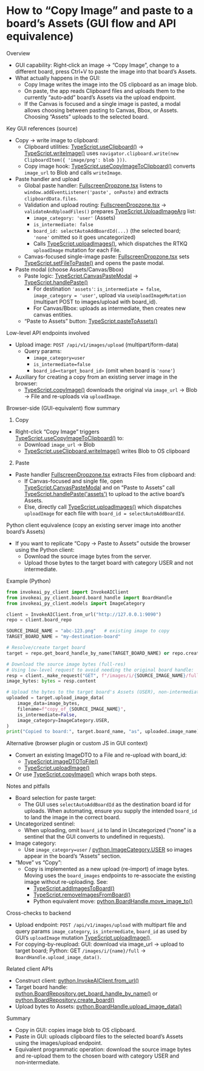 # How to “Copy Image” and paste to a board’s Assets (GUI flow and API equivalence)

Overview
- GUI capability: Right‑click an image → “Copy Image”, change to a different board, press Ctrl+V to paste the image into that board’s Assets.
- What actually happens in the GUI:
  - Copy Image writes the image into the OS clipboard as an image blob.
  - On paste, the app reads Clipboard files and uploads them to the currently “auto‑add” board’s Assets via the upload endpoint.
  - If the Canvas is focused and a single image is pasted, a modal allows choosing between pasting to Canvas, Bbox, or Assets. Choosing “Assets” uploads to the selected board.

Key GUI references (source)
- Copy → write image to clipboard:
  - Clipboard utilities: [TypeScript.useClipboard()](context/refcode/InvokeAI/invokeai/frontend/web/src/common/hooks/useClipboard.tsx:11) → [TypeScript.writeImage()](context/refcode/InvokeAI/invokeai/frontend/web/src/common/hooks/useClipboard.tsx:67) uses `navigator.clipboard.write(new ClipboardItem({ 'image/png': blob }))`.
  - Copy image hook: [TypeScript.useCopyImageToClipboard()](context/refcode/InvokeAI/invokeai/frontend/web/src/common/hooks/useCopyImageToClipboard.ts:9) converts `image_url` to Blob and calls `writeImage`.
- Paste handler and upload
  - Global paste handler: [FullscreenDropzone.tsx](context/refcode/InvokeAI/invokeai/frontend/web/src/features/dnd/FullscreenDropzone.tsx:122) listens to `window.addEventListener('paste', onPaste)` and extracts `clipboardData.files`.
  - Validation and upload routing: [FullscreenDropzone.tsx](context/refcode/InvokeAI/invokeai/frontend/web/src/features/dnd/FullscreenDropzone.tsx:74) → `validateAndUploadFiles()` prepares [TypeScript.UploadImageArg](context/refcode/InvokeAI/invokeai/frontend/web/src/services/api/endpoints/images.ts:240) list:
    - `image_category: 'user'` (Assets)
    - `is_intermediate: false`
    - `board_id: selectAutoAddBoardId(...)` (the selected board; `'none'` omitted so it goes uncategorized)
    - Calls [TypeScript.uploadImages()](context/refcode/InvokeAI/invokeai/frontend/web/src/services/api/endpoints/images.ts:561), which dispatches the RTKQ `uploadImage` mutation for each File.
  - Canvas-focused single-image paste: [FullscreenDropzone.tsx](context/refcode/InvokeAI/invokeai/frontend/web/src/features/dnd/FullscreenDropzone.tsx:93) sets [TypeScript.setFileToPaste()](context/refcode/InvokeAI/invokeai/frontend/web/src/features/controlLayers/components/CanvasPasteModal.tsx:26) and opens the paste modal.
- Paste modal (choose Assets/Canvas/Bbox)
  - Paste logic: [TypeScript.CanvasPasteModal](context/refcode/InvokeAI/invokeai/frontend/web/src/features/controlLayers/components/CanvasPasteModal.tsx:29) → [TypeScript.handlePaste()](context/refcode/InvokeAI/invokeai/frontend/web/src/features/controlLayers/components/CanvasPasteModal.tsx:56)
    - For destination `'assets'`: `is_intermediate = false`, `image_category = 'user'`, upload via `useUploadImageMutation` (multipart POST to images/upload with board_id).
    - For Canvas/Bbox: uploads as intermediate, then creates new canvas entities.
  - “Paste to Assets” button: [TypeScript.pasteToAssets()](context/refcode/InvokeAI/invokeai/frontend/web/src/features/controlLayers/components/CanvasPasteModal.tsx:99)

Low-level API endpoints involved
- Upload image: `POST /api/v1/images/upload` (multipart/form-data)
  - Query params:
    - `image_category=user`
    - `is_intermediate=false`
    - `board_id=<target_board_id>` (omit when board is `'none'`)
- Auxiliary for creating a copy from an existing server image in the browser:
  - [TypeScript.copyImage()](context/refcode/InvokeAI/invokeai/frontend/web/src/services/api/endpoints/images.ts:554) downloads the original via `image_url` → Blob → File and re-uploads via `uploadImage`.

Browser-side (GUI-equivalent) flow summary
1) Copy
- Right-click “Copy Image” triggers [TypeScript.useCopyImageToClipboard()](context/refcode/InvokeAI/invokeai/frontend/web/src/common/hooks/useCopyImageToClipboard.ts:9) to:
  - Download `image_url` → Blob
  - [TypeScript.useClipboard.writeImage()](context/refcode/InvokeAI/invokeai/frontend/web/src/common/hooks/useClipboard.tsx:67) writes Blob to OS clipboard

2) Paste
- Paste handler [FullscreenDropzone.tsx](context/refcode/InvokeAI/invokeai/frontend/web/src/features/dnd/FullscreenDropzone.tsx:122) extracts Files from clipboard and:
  - If Canvas-focused and single file, open [TypeScript.CanvasPasteModal](context/refcode/InvokeAI/invokeai/frontend/web/src/features/controlLayers/components/CanvasPasteModal.tsx:29) and on “Paste to Assets” call [TypeScript.handlePaste('assets')](context/refcode/InvokeAI/invokeai/frontend/web/src/features/controlLayers/components/CanvasPasteModal.tsx:56) to upload to the active board’s Assets.
  - Else, directly call [TypeScript.uploadImages()](context/refcode/InvokeAI/invokeai/frontend/web/src/services/api/endpoints/images.ts:561) which dispatches `uploadImage` for each file with `board_id = selectAutoAddBoardId`.

Python client equivalence (copy an existing server image into another board’s Assets)
- If you want to replicate “Copy → Paste to Assets” outside the browser using the Python client:
  - Download the source image bytes from the server.
  - Upload those bytes to the target board with category USER and not intermediate.

Example (Python)
```python
from invokeai_py_client import InvokeAIClient
from invokeai_py_client.board.board_handle import BoardHandle
from invokeai_py_client.models import ImageCategory

client = InvokeAIClient.from_url("http://127.0.0.1:9090")
repo = client.board_repo

SOURCE_IMAGE_NAME = "abc-123.png"   # existing image to copy
TARGET_BOARD_NAME = "my-destination-board"

# Resolve/create target board
target = repo.get_board_handle_by_name(TARGET_BOARD_NAME) or repo.create_board(TARGET_BOARD_NAME)

# Download the source image bytes (full-res)
# Using low-level request to avoid needing the original board handle:
resp = client._make_request("GET", f"/images/i/{SOURCE_IMAGE_NAME}/full")
image_bytes: bytes = resp.content

# Upload the bytes to the target board's Assets (USER), non-intermediate
uploaded = target.upload_image_data(
    image_data=image_bytes,
    filename=f"copy_of_{SOURCE_IMAGE_NAME}",
    is_intermediate=False,
    image_category=ImageCategory.USER,
)
print("Copied to board:", target.board_name, "as", uploaded.image_name)
```

Alternative (browser plugin or custom JS in GUI context)
- Convert an existing ImageDTO to a File and re-upload with board_id:
  - [TypeScript.imageDTOToFile()](context/refcode/InvokeAI/invokeai/frontend/web/src/services/api/endpoints/images.ts:576)
  - [TypeScript.uploadImage()](context/refcode/InvokeAI/invokeai/frontend/web/src/services/api/endpoints/images.ts:548)
- Or use [TypeScript.copyImage()](context/refcode/InvokeAI/invokeai/frontend/web/src/services/api/endpoints/images.ts:554) which wraps both steps.

Notes and pitfalls
- Board selection for paste target:
  - The GUI uses `selectAutoAddBoardId` as the destination board id for uploads. When automating, ensure you supply the intended `board_id` to land the image in the correct board.
- Uncategorized sentinel:
  - When uploading, omit `board_id` to land in Uncategorized (“none” is a sentinel that the GUI converts to undefined in requests).
- Image category:
  - Use `image_category=user` / [python.ImageCategory.USER](src/invokeai_py_client/board/board_handle.py:182) so images appear in the board’s “Assets” section.
- “Move” vs “Copy”:
  - Copy is implemented as a new upload (re-import) of image bytes. Moving uses the `board_images` endpoints to re-associate the existing image without re-uploading. See:
    - [TypeScript.addImagesToBoard()](context/refcode/InvokeAI/invokeai/frontend/web/src/services/api/endpoints/images.ts:367)
    - [TypeScript.removeImagesFromBoard()](context/refcode/InvokeAI/invokeai/frontend/web/src/services/api/endpoints/images.ts:386)
    - Python equivalent move: [python.BoardHandle.move_image_to()](src/invokeai_py_client/board/board_handle.py:402)

Cross-checks to backend
- Upload endpoint: `POST /api/v1/images/upload` with multipart file and query params `image_category`, `is_intermediate`, `board_id` as used by GUI’s `uploadImage` mutation [TypeScript.uploadImage()](context/refcode/InvokeAI/invokeai/frontend/web/src/services/api/endpoints/images.ts:240).
- For copying-by-reupload: GUI: download via image_url → upload to target board; Python: GET `/images/i/{name}/full` → `BoardHandle.upload_image_data()`.

Related client APIs
- Construct client: [python.InvokeAIClient.from_url()](src/invokeai_py_client/client.py:143)
- Target board handle: [python.BoardRepository.get_board_handle_by_name()](src/invokeai_py_client/board/board_repo.py:317) or [python.BoardRepository.create_board()](src/invokeai_py_client/board/board_repo.py:176)
- Upload bytes to Assets: [python.BoardHandle.upload_image_data()](src/invokeai_py_client/board/board_handle.py:270)

Summary
- Copy in GUI: copies image blob to OS clipboard.
- Paste in GUI: uploads clipboard files to the selected board’s Assets using the images/upload endpoint.
- Equivalent programmatic operation: download the source image bytes and re-upload them to the chosen board with category USER and non‑intermediate.